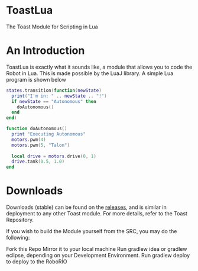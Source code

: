 # ToastLua
The Toast Module for Scripting in Lua

# An Introduction
ToastLua is exactly what it sounds like, a module that allows you to code the Robot in Lua. This is made possible by the LuaJ library. A simple Lua program is shown below
```lua
states.transition(function(newState)
  print("I'm in: " .. newState .. "!")
  if newState == "Autonomous" then
    doAutonomous()
  end
end)

function doAutonomous()
  print "Executing Autonomous"
  motors.pwm(4)
  motors.pwm(5, "Talon")
  
  local drive = motors.drive(0, 1)
  drive.tank(0.5, 1.0)
end
```

# Downloads
Downloads (stable) can be found on the [releases](https://github.com/Open-RIO/ToastLUA/releases), and is similar in deployment to any other Toast module. For more details, refer to the Toast Repository.

If you wish to build the Module yourself from the SRC, you may do the following:

Fork this Repo
Mirror it to your local machine
Run gradlew idea or gradlew eclipse, depending on your Development Environment.
Run gradlew deploy to deploy to the RoboRIO
